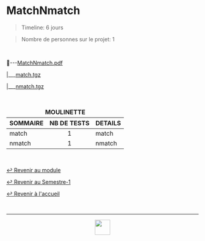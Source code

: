 # MatchNmatch

> Timeline: 6 jours

> Nombre de personnes sur le projet: 1

<br>

📂---[MatchNmatch.pdf](https://github.com/Studio-17/Epitech-Subjects/blob/main/Semester-1/B-CPE-100/MatchNmatch/MatchNmatch.pdf)

|\_\_\_[match.tgz](https://github.com/Studio-17/Epitech-Subjects/blob/main/Semester-1/B-CPE-100/MatchNmatch/match.tgz)

|\_\_\_[nmatch.tgz](https://github.com/Studio-17/Epitech-Subjects/blob/main/Semester-1/B-CPE-100/MatchNmatch/nmatch.tgz)

<br>

<table align="center">
    <thead>
        <tr>
            <td colspan="3" align="center"><strong>MOULINETTE</strong></td>
        </tr>
        <tr>
            <th>SOMMAIRE</th>
            <th>NB DE TESTS</th>
            <th>DETAILS</th>
        </tr>
    </thead>
    <tbody>
        <tr>
            <td rowspan="1">match</td>
            <td rowspan="1" style="text-align: center;">1</td>
            <td>match</td>
        </tr>
        <tr>
            <td rowspan="1">nmatch</td>
            <td rowspan="1" style="text-align: center;">1</td>
            <td>nmatch</td>
        </tr>
    </tbody>
</table>

<br>

[↩️ Revenir au module](https://github.com/Studio-17/Epitech-Subjects/tree/main/Semester-1/B-CPE-100)

[↩️ Revenir au Semestre-1](https://github.com/Studio-17/Epitech-Subjects/tree/main/Semester-1)

[↩️ Revenir à l'accueil](https://github.com/Studio-17/Epitech-Subjects)

<br>

---

<div align="center">

<a href="https://github.com/Studio-17" target="_blank"><img src="https://github.com/Kaiwinta/Epitech-Subjects/blob/feat/Pge2028-first-year/assets/voc17.gif" width="40"></a>

</div>
